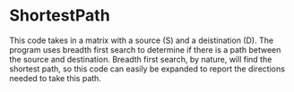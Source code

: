 # ShortestPath
This code takes in a matrix with a source (S) and a deistination (D). The program uses breadth first search to determine if there is a path between the source and destination. Breadth first search, by nature, will find the shortest path, so this code can easily be expanded to report the directions needed to take this path. 
